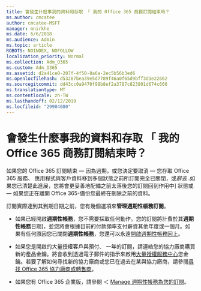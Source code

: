 ```yaml
---
title: 會發生什麼事我的資料和存取 「 我的 Office 365 商務訂閱結束時？
ms.author: cmcatee
author: cmcatee-MSFT
manager: mnirkhe
ms.date: 6/6/2018
ms.audience: Admin
ms.topic: article
ROBOTS: NOINDEX, NOFOLLOW
localization_priority: Normal
ms.collection: Adm_O365
ms.custom: Adm_O365
ms.assetid: d2a41ce0-207f-4f50-8a6a-2ec5b56b3ed6
ms.openlocfilehash: d53287bea39e5d7789f46a0f65d9bff3d1e22662
ms.sourcegitcommit: dd43cc0a9470f98b8ef2a3787c823801d674c666
ms.translationtype: MT
ms.contentlocale: zh-TW
ms.lasthandoff: 02/12/2019
ms.locfileid: "29904080"
---
```

# <a name="what-happens-to-my-data-and-access-when-my-office-365-for-business-subscription-ends"></a>會發生什麼事我的資料和存取 「 我的 Office 365 商務訂閱結束時？

如果您的 Office 365 訂閱結束 — 因為過期，或您決定要取消 — 您存取 Office 365 服務、 應用程式與客戶資料移到多個狀態之前所訂閱完全已關閉，或*辭去* .如果您已清楚此進展，您將會更妥善地配備之前太落後您的訂閱回到作用中] 狀態或 — 如果您正在離開 Office 365-備份您最終在刪除之前的資料。 
  
訂閱實際達到其到期日期之前，您有幾個選項來**管理週期性帳務訂閱**。 
  
- 如果已經開啟**週期性帳務**，您不需要採取任何動作。您的訂閱將計費於其**週期性帳務**日期]，並您將會根據目前的付款頻率支付薪資其他年度或一個月。如果有任何原因您已關閉**週期性帳務**，您還可以永遠[開啟週期性帳務回上](https://support.office.com/article/8d83b530-f4ca-47f6-a666-e5791cbacc7e)。
    
- 如果您是開啟的大量授權客戶與預付、 一年的訂閱，請連絡您的協力廠商購買新的產品金鑰。將會收到透過電子郵件的指示來啟用[大量授權服務中心](https://go.microsoft.com/fwlink/p/?LinkID=282016)您金鑰。若要了解如何尋找新的協力廠商或您已在過去在某與協力廠商，請參閱[尋找 Office 365 協力廠商或轉售商](https://support.office.com/article/b6c18a9b-2aed-4c84-9d75-af709160258c)。
    
- 如果您有 Office 365 企業版，請參閱 ＜ [Manage 週期性帳務為您的訂閱](https://support.office.com/article/8d83b530-f4ca-47f6-a666-e5791cbacc7e)。
    

